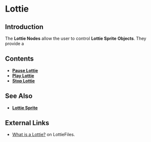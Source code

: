 # Lottie

## Introduction

The **Lottie Nodes** allow the user to control **Lottie Sprite** **Objects**. They provide a 


## Contents

* [**Pause Lottie**](pause-lottie.md)
* [**Play Lottie**](play-lottie.md)
* [**Stop Lottie**](stop-lottie.md)

## See Also

* [**Lottie Sprite**](../../../objects-and-types/scene-objects/lottie-sprite.md)

## External Links

* [What is a Lottie?](https://lottiefiles.com/what-is-lottie) on LottieFiles.